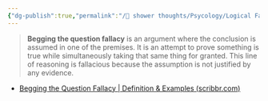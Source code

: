 ```yaml
---
{"dg-publish":true,"permalink":"/🚿 shower thoughts/Psycology/Logical Fallacies/Begging the Question Fallacy/","created":"2024-09-18T23:10:49.000-05:00","updated":"2024-09-18T23:10:49.000-05:00"}
---
```


> **Begging the question fallacy** is an argument where the conclusion is assumed in one of the premises. It is an attempt to prove something is true while simultaneously taking that same thing for granted. This line of reasoning is fallacious because the assumption is not justified by any evidence.

- [Begging the Question Fallacy | Definition & Examples (scribbr.com)](https://www.scribbr.com/fallacies/begging-the-question-fallacy/)